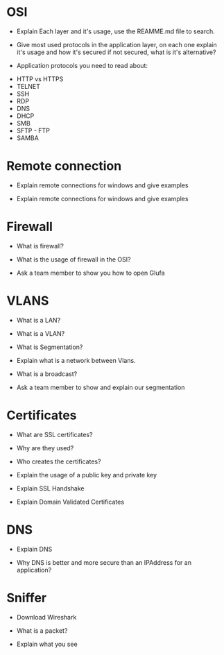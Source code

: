 
# OSI
* Explain Each layer and it's usage, use the REAMME.md file to search.

* Give most used protocols in the application layer, on each one explain it's usage and how it's secured
if not secured, what is it's alternative?

* Application protocols you need to read about:
- HTTP vs HTTPS
- TELNET
- SSH
- RDP
- DNS
- DHCP
- SMB
- SFTP - FTP
- SAMBA

# Remote connection

* Explain remote connections for windows and give examples

* Explain remote connections for windows and give examples

# Firewall

* What is firewall? 

* What is the usage of firewall in the OSI?

* Ask a team member to show you how to open Glufa

# VLANS

* What is a LAN?

* What is a VLAN?

* What is Segmentation?

* Explain what is a network between Vlans.

* What is a broadcast?

* Ask a team member to show and explain our segmentation

# Certificates

* What are SSL certificates?

* Why are they used?

* Who creates the certificates?

* Explain the usage of a public key and private key

* Explain SSL Handshake

* Explain Domain Validated Certificates

# DNS

* Explain DNS

* Why DNS is better and more secure than an IPAddress for an application?

# Sniffer

* Download Wireshark

* What is a packet?

* Explain what you see


